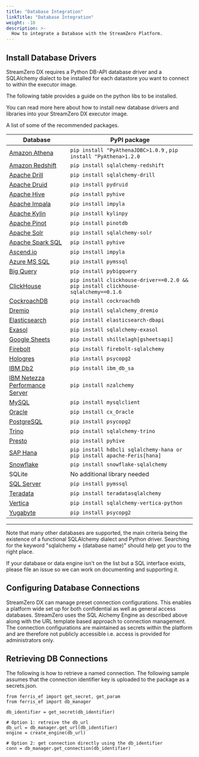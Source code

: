 ```yaml
---
title: "Database Integration"
linkTitle: "Database Integration"
weight: -10
description: >-
  How to integrate a Database with the StreamZero Platform.
---
```

## Install Database Drivers

StreamZero DX requires a Python DB-API database driver and a SQLAlchemy dialect to be installed for each datastore you want to connect to within the executor image.

The following table provides a guide on the python libs to be installed.

You can read more here about how to install new database drivers and libraries into your StreamZero DX executor image.

A list of some of the recommended packages.

| Database                                                     | PyPI package                                                 |
| ------------------------------------------------------------ | ------------------------------------------------------------ |
| [Amazon Athena](https://Feris.apache.org/docs/databases/athena) | `pip install "PyAthenaJDBC>1.0.9` , `pip install "PyAthena>1.2.0` |
| [Amazon Redshift](https://Feris.apache.org/docs/databases/redshift) | `pip install sqlalchemy-redshift`                            |
| [Apache Drill](https://Feris.apache.org/docs/databases/drill) | `pip install sqlalchemy-drill`                               |
| [Apache Druid](https://Feris.apache.org/docs/databases/druid) | `pip install pydruid`                                        |
| [Apache Hive](https://Feris.apache.org/docs/databases/hive) | `pip install pyhive`                                         |
| [Apache Impala](https://Feris.apache.org/docs/databases/impala) | `pip install impyla`                                         |
| [Apache Kylin](https://Feris.apache.org/docs/databases/kylin) | `pip install kylinpy`                                        |
| [Apache Pinot](https://Feris.apache.org/docs/databases/pinot) | `pip install pinotdb`                                        |
| [Apache Solr](https://Feris.apache.org/docs/databases/solr) | `pip install sqlalchemy-solr`                                |
| [Apache Spark SQL](https://Feris.apache.org/docs/databases/spark-sql) | `pip install pyhive`                                         |
| [Ascend.io](https://Feris.apache.org/docs/databases/ascend) | `pip install impyla`                                         |
| [Azure MS SQL](https://Feris.apache.org/docs/databases/sql-server) | `pip install pymssql`                                        |
| [Big Query](https://Feris.apache.org/docs/databases/bigquery) | `pip install pybigquery`                                     |
| [ClickHouse](https://Feris.apache.org/docs/databases/clickhouse) | `pip install clickhouse-driver==0.2.0 && pip install clickhouse-sqlalchemy==0.1.6` |
| [CockroachDB](https://Feris.apache.org/docs/databases/cockroachdb) | `pip install cockroachdb`                                    |
| [Dremio](https://Feris.apache.org/docs/databases/dremio)  | `pip install sqlalchemy_dremio`                              |
| [Elasticsearch](https://Feris.apache.org/docs/databases/elasticsearch) | `pip install elasticsearch-dbapi`                            |
| [Exasol](https://Feris.apache.org/docs/databases/exasol)  | `pip install sqlalchemy-exasol`                              |
| [Google Sheets](https://Feris.apache.org/docs/databases/google-sheets) | `pip install shillelagh[gsheetsapi]`                         |
| [Firebolt](https://Feris.apache.org/docs/databases/firebolt) | `pip install firebolt-sqlalchemy`                            |
| [Hologres](https://Feris.apache.org/docs/databases/hologres) | `pip install psycopg2`                                       |
| [IBM Db2](https://Feris.apache.org/docs/databases/ibm-db2) | `pip install ibm_db_sa`                                      |
| [IBM Netezza Performance Server](https://Feris.apache.org/docs/databases/netezza) | `pip install nzalchemy`                                      |
| [MySQL](https://Feris.apache.org/docs/databases/mysql)    | `pip install mysqlclient`                                    |
| [Oracle](https://Feris.apache.org/docs/databases/oracle)  | `pip install cx_Oracle`                                      |
| [PostgreSQL](https://Feris.apache.org/docs/databases/postgres) | `pip install psycopg2`                                       |
| [Trino](https://Feris.apache.org/docs/databases/trino)    | `pip install sqlalchemy-trino`                               |
| [Presto](https://Feris.apache.org/docs/databases/presto)  | `pip install pyhive`                                         |
| [SAP Hana](https://Feris.apache.org/docs/databases/hana)  | `pip install hdbcli sqlalchemy-hana or pip install apache-Feris[hana]` |
| [Snowflake](https://Feris.apache.org/docs/databases/snowflake) | `pip install snowflake-sqlalchemy`                           |
| SQLite                                                       | No additional library needed                                 |
| [SQL Server](https://Feris.apache.org/docs/databases/sql-server) | `pip install pymssql`                                        |
| [Teradata](https://Feris.apache.org/docs/databases/teradata) | `pip install teradatasqlalchemy`                             |
| [Vertica](https://Feris.apache.org/docs/databases/vertica) | `pip install sqlalchemy-vertica-python`                      |
| [Yugabyte](https://Feris.apache.org/docs/databases/yugabyte) | `pip install psycopg2`                                       |

------

Note that many other databases are supported, the main criteria being the existence of a functional SQLAlchemy dialect and Python driver. Searching for the keyword "sqlalchemy + (database name)" should help get you to the right place.

If your database or data engine isn't on the list but a SQL interface exists, please file an issue so we can work on documenting and supporting it.



## Configuring Database Connections

StreamZero DX can manage preset connection configurations. This enables a platform wide set up for both confidential as well as general access databases. StreamZero uses the SQL Alchemy Engine as described above along with the URL template based approach to connection management. The connection configurations are maintained as secrets within the platform and are therefore not publicly accessible i.e. access is provided for administrators only.



## Retrieving DB Connections

The following is how to retrieve a named connection. The following sample assumes that the connection identifier key is uploaded to the package as a secrets.json. 

```
from ferris_ef import get_secret, get_param
from ferris_ef import db_manager

db_identifier = get_secret(db_identifier)

# Option 1: retreive the db_url
db_url = db_manager.get_url(db_identifier)
engine = create_engine(db_url)

# Option 2: get connection directly using the db_identifier
conn = db_manager.get_connection(db_identifier)




```











